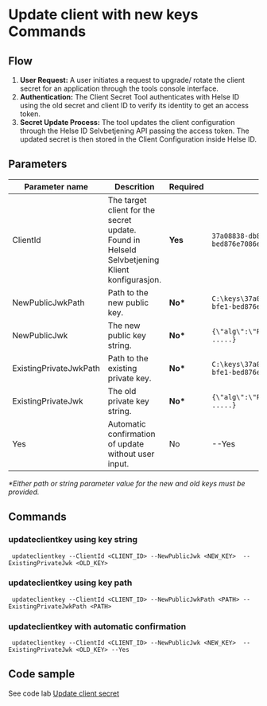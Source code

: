 # Update client with new keys Commands

## Flow

1. **User Request:** A user initiates a request to upgrade/ rotate the client secret for an application through the tools console interface.
2. **Authentication:** The Client Secret Tool authenticates with Helse ID using the old secret and client ID to verify its identity to get an access token.
3. **Secret Update Process:** The tool updates the client configuration through the Helse ID Selvbetjening API passing the access token. The updated secret is then stored in the Client Configuration inside Helse ID.


## Parameters

|Parameter name | Descrition																					| Required | Sample						|
|---------------|-----------------------------------------------------------------------------------------------|----------|-------------------------------|
|ClientId		|The target client for the secret update. <br> Found in HelseId Selvbetjening Klient konfigurasjon. | <b>Yes</b> | `37a08838-db82-4de0-bfe1-bed876e7086e` |
|NewPublicJwkPath|Path to the new public key.                                                                   | <b>No*</b> | `C:\keys\37a08838-db82-4de0-bfe1-bed876e7086e_public.json`|
|NewPublicJwk	|The new public key string.                                                                             | <b>No*</b> | `{\"alg\":\"PS512\",\"d\":\"xxx .....}`|
|ExistingPrivateJwkPath	|Path to the existing private key.                                                      | <b>No*</b> |`C:\keys\37a08838-db82-4de0-bfe1-bed876e7086e_private.json`|
|ExistingPrivateJwk	|The old private key string.                                                                        | <b>No*</b> |`{\"alg\":\"PS512\",\"d\":\"xxx .....}`|
|Yes|Automatic confirmation of update without user input.                                                                        | No |--Yes|

<i>*Either path or string parameter value for the new and old keys must be provided.</i>

## Commands

### updateclientkey using key string
```
 updateclientkey --ClientId <CLIENT_ID> --NewPublicJwk <NEW_KEY>  --ExistingPrivateJwk <OLD_KEY>
```
### updateclientkey using key path
```
 updateclientkey --ClientId <CLIENT_ID> --NewPublicJwkPath <PATH> --ExistingPrivateJwkPath <PATH>
```
### updateclientkey with automatic confirmation
```
 updateclientkey --ClientId <CLIENT_ID> --NewPublicJwk <NEW_KEY>  --ExistingPrivateJwk <OLD_KEY> --Yes
```

## Code sample

See code lab [Update client secret](../code-lab/updateclientsecret.ipynb) 
